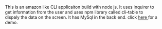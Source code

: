 This is an amazon like CLI applicaiton build with node js. It uses inquirer to get information from the user and uses  npm
library called cli-table to dispaly the data on the screen. It has MySql in the back end. click [ here ]( https://www.youtube.com/watch?v=CcU-b7FWHYU&feature=youtu.be ) for a demo.
